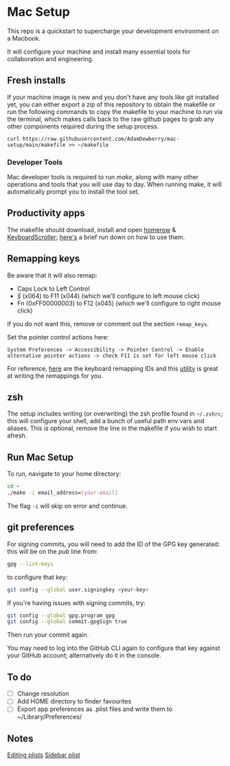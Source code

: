 # Mac Setup

This repo is a quickstart to supercharge your development environment on a Macbook.

It will configure your machine and install many essential tools for collaboration and engineering.

## Fresh installs

If your machine image is new and you don't have any tools like git installed yet, you can either export a zip of this repository to obtain the makefile or run the following commands to copy the makefile to your machine to run via the terminal, which makes calls back to the raw github pages to grab any other components required during the setup process.

    curl https://raw.githubusercontent.com/AdamDewberry/mac-setup/main/makefile >> ~/makefile    
    
### Developer Tools

Mac developer tools is required to run _make_, along with many other operations and tools that you will use day to day. When running make, it will automatically prompt you to install the tool set.

## Productivity apps

The makefile should download, install and open [homerow](https://www.homerow.app/) & [KeyboardScroller](https://github.com/dexterleng/KeyboardScroller.docs); [here's](https://dewberry.dev/engineering/workflow-productivity.html#intermediate) a brief run down on how to use them.

## Remapping keys

Be aware that it will also remap:
- Caps Lock to Left Control
- *§* (x064) to F11 (x044) (which we'll configure to left mouse click)
- Fn (0xFF00000003) to F12 (x045) (which we'll configure to right mouse click)
 
If you do not want this, remove or comment out the section `remap_keys`.

Set the pointer control actions here:

    System Preferences -> Accessibility -> Pointer Control -> Enable alternative pointer actions -> check F11 is set for left mouse click

For reference, [here](https://developer.apple.com/library/archive/technotes/tn2450/_index.html#//apple_ref/doc/uid/DTS40017618-CH1-KEY_TABLE_USAGES) are the keyboard remapping IDs and this [utility](https://hidutil-generator.netlify.app/) is great at writing the remappings for you.

## zsh

The setup includes writing (or overwriting) the zsh profile found in `~/.zshrc`; this will configure your shell, add a bunch of useful path env vars and aliases. This is optional, remove the line in the makefile if you wish to start afresh.

## Run Mac Setup

To run, navigate to your home directory:

```bash
cd ~
./make -i email_address=[your-email]
```

The flag `-i` will skip on error and continue.

## git preferences

For signing commits, you will need to add the ID of the GPG key generated: this will be on the _pub_ line from:

```bash
gpg --list-keys
```

to configure that key:

```bash
git config --global user.signingkey <your-key>
```

If you're having issues with signing commits, try:

```bash
git config --global gpg.program gpg
git config --global commit.gpgSign true
```

Then run your commit again.

You may need to log into the GitHub CLI again to configure that key against your GitHub account; alternatively do it in the console.

## To do

- [ ] Change resolution
- [ ] Add HOME directory to finder favourites
- [ ] Export app preferences as .plist files and write them to ~/Library/Preferences/

## Notes

[Editing plists](https://georgegarside.com/blog/macos/finder-sidebar-preferences-location/)
[Sidebar plist](https://georgegarside.com/blog/macos/finder-sidebar-preferences-location/)
